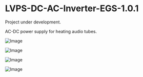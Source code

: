 # LVPS-DC-AC-Inverter-EGS-1.0.1

Project under development.

AC-DC power supply for heating audio tubes.

![Image](https://github.com/user-attachments/assets/af36d67a-adfe-43c5-a450-950cb3fb4ff4)

![Image](https://github.com/user-attachments/assets/137fedd0-37ef-4727-aa9c-2017ae5b9ab2)

![Image](https://github.com/user-attachments/assets/2d4965cc-f9ea-4045-bb64-1820339f8bd0)

![Image](https://github.com/user-attachments/assets/8bc10cb5-cd08-4bd0-a3c0-61e2de09cc68)
